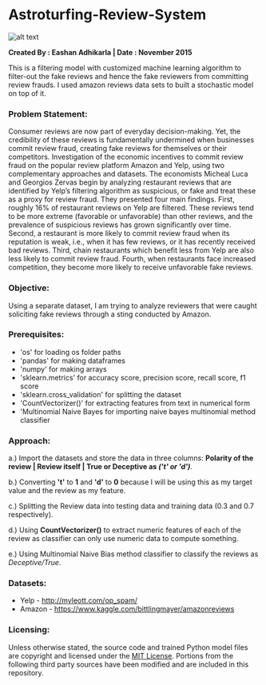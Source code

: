 # Astroturfing-Review-System

![alt text](http://www.digitalstrategyconsulting.com/netimperative/news/fake%20reviews.jpg)

**Created By : Eashan Adhikarla
| Date       : November 2015**

This is a filtering model with customized machine learning algorithm to filter-out the fake reviews and hence the fake reviewers from committing review frauds. I used amazon reviews data sets to built a stochastic model on top of it.

### Problem Statement:
Consumer reviews are now part of everyday decision-making. Yet, the credibility of these reviews is fundamentally undermined when businesses commit review fraud, creating fake reviews for themselves or their competitors. Investigation of the economic incentives to commit review fraud on the popular review platform Amazon and Yelp, using two complementary approaches and datasets. The economists Micheal Luca and Georgios Zervas begin by analyzing restaurant reviews that are identified by Yelp’s filtering algorithm as suspicious, or fake and treat these as a proxy for review fraud. They presented four main findings. First, roughly 16% of restaurant reviews on Yelp are filtered. These reviews tend to be more extreme (favorable or unfavorable) than other reviews, and the prevalence of suspicious reviews has grown significantly over time. Second, a restaurant is more likely to commit review fraud when its reputation is weak, i.e., when it has few reviews, or it has recently received bad reviews. Third, chain restaurants which benefit less from Yelp are also less likely to commit review fraud. Fourth, when restaurants face increased competition, they become more likely to receive unfavorable fake reviews. 

### Objective:
Using a separate dataset, I am trying to analyze reviewers that were caught soliciting fake reviews through a sting conducted by Amazon. 

### Prerequisites:

* 'os' for loading os folder paths
* 'pandas' for making dataframes
* 'numpy' for making arrays
* 'sklearn.metrics' for accuracy score, precision score, recall score, f1 score
* 'sklearn.cross_validation' for splitting the dataset
* 'CountVectorizer()' for extracting features from text in numerical form
* 'Multinomial Naive Bayes for importing naive bayes multinomial method classifier

### Approach:

a.) Import the datasets and store the data in three columns: **Polarity of the review | Review itself | True or Deceptive as _('t' or 'd')_**.

b.) Converting **'t'** to **1** and **'d'** to **0** because I will be using this as my target value and the review as my feature.

c.) Splitting the Review data into testing data and training data (0.3 and 0.7 respectively).

d.) Using **CountVectorizer()** to extract numeric features of each of the review as classifier can only use numeric data to compute something.

e.) Using Multinomial Naive Bias method classifier to classify the reviews as _Deceptive/True_.

### Datasets: 
* Yelp   - http://myleott.com/op_spam/
* Amazon - https://www.kaggle.com/bittlingmayer/amazonreviews

### Licensing:

Unless otherwise stated, the source code and trained Python model files are copyright and licensed under the [MIT License](https://github.com/eashanadhikarla/Astroturfing-Review-System/blob/master/LICENSE). Portions from the following third party sources have been modified and are included in this repository. 
